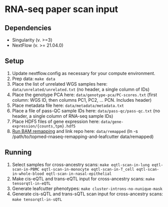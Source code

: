 # RNA-seq paper scan input

## Dependencies

* Singularity (v. >=3)
* NextFlow (v. >= 21.04.0)


## Setup
 
1. Update nextflow.config as necessary for your compute environment.
2. Prep data: `make data`
3. Place the list of unrelated WGS samples here: `data/unrelated/unrelated.txt` (no header, a single column of IDs)
4. Place the genotype PCA here: `data/genotype-pca/PC-scores.txt` (first column: WGS ID, then columns PC1, PC2, ... PCN. Includes header)
5. Place metadata file here: `data/metadata/metadata.txt`
6. Place a file of pass-QC sample IDs here: `data/pass-qc/pass-qc.txt` (no header, a single column of RNA-seq sample IDs)
7. Place HDF5 files of gene expression here: `data/gene-expression/{counts,tpm}.hdf5`
8. [Run BAM remapping](https://github.com/porchard/topmed-rnaseq-remapping-and-leafcutter) and link repo here: `data/remapped` (ln -s /path/to/topmed-rnaseq-remapping-and-leafcutter data/remapped)

## Running

1. Select samples for cross-ancestry scans: `make eqtl-scan-in-lung eqtl-scan-in-PBMC eqtl-scan-in-monocyte eqtl-scan-in-T_cell eqtl-scan-in-whole-blood eqtl-scan-in-nasal-epithelial`
2. Make cis-eQTL and trans-eQTL input for cross-ancestry scans: `make tensorqtl-in-eQTL`
3. Generate leafcutter phenotypes: `make cluster-introns-no-nunique-mask`
4. Generate cis-sQTL and trans-sQTL scan input for cross-ancestry scans: `make tensorqtl-in-sQTL`
